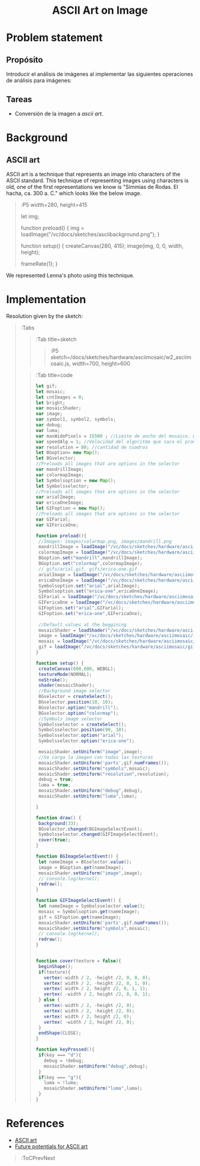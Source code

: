 <h1 align="center">ASCII Art on Image</h1>

# Problem statement

## Propósito

Introducir el análisis de imágenes al implementar las siguientes operaciones de análisis para imágenes:

## Tareas

* Conversión de la imagen a _ascii art_.

# Background

## ASCII art

ASCII art is a technique that represents an image into characters of the ASCII standard. This technique of representing images using characters is old, one of the first representations we know is "Simmias de Rodas. El hacha, ca. 300 a. C." which looks like the below image.

>:P5 width=280, height=415
>
> let img;
>
> function preload() {
>   img = loadImage("/vc/docs/sketches/asciibackground.png");
> }
>
> function setup() {
>   createCanvas(280, 415);
>   image(img, 0, 0, width, height);
>
>   frameRate(1);
> }

We represented Lenna's photo using this technique.

# Implementation

Resolution given by the sketch:

> :Tabs
> > :Tab title=sketch
> >
> > > :P5 sketch=/docs/sketches/hardware/asciimosaic/w2_asciimosaic.js, width=700, height=600
> 
> > :Tab title=code
> > 
> >```js | w2_asciimosaic.js
> >let gif;
> >let mosaic;
> >let cntImages = 0;
> >let bright;
> >var mosaicShader;
> >var image;
> >var symbol1, symbol2, symbols;
> >var debug;
> >var luma;
> >var maxWidePixels = 15500 ; //Limite de ancho del mosaico. Depende de la GPU
> >var speedAlg = 1; //Velocidad del algoritmo que saca el promedio de RGB
> >var resolution = 80; //cantidad de cuadros
> >let BGoption= new Map();
> >let BGselector;
> >//Preloads all images that are options in the selector
> >var mandrillImage;
> >var colormapImage;
> >let Symbolsoption = new Map();
> >let Symbolsselector;
> >//Preloads all images that are options in the selector
> >var arialImage;
> >var ericaOneImage;
> >let GIFoption = new Map();
> >//Preloads all images that are options in the selector
> >var GIFarial;
> >var GIFericaOne;
> >
> >function preload(){
> >  //Images: images/colormap.png, images/mandrill.png
> >  mandrillImage = loadImage("/vc/docs/sketches/hardware/asciimosaic/images/mandrill.png");
> >  colormapImage = loadImage("/vc/docs/sketches/hardware/asciimosaic/images/colormap.png");
> >  BGoption.set("mandrill",mandrillImage);
> >  BGoption.set("colormap",colormapImage);
> >  // gifs/arial.gif, gifs/erica-one.gif
> >  arialImage = loadImage("/vc/docs/sketches/hardware/asciimosaic/gifs/generated/arial.png");
> >  ericaOneImage = loadImage("/vc/docs/sketches/hardware/asciimosaic/gifs/generated/erica-one.png");
> >  Symbolsoption.set("arial",arialImage);
> >  Symbolsoption.set("erica-one",ericaOneImage);
> >  GIFarial = loadImage("/vc/docs/sketches/hardware/asciimosaic/gifs/arial.gif");
> >  GIFericaOne = loadImage("/vc/docs/sketches/hardware/asciimosaic/gifs/erica-one.gif");
> >  GIFoption.set("arial",GIFarial);
> >  GIFoption.set("erica-one",GIFericaOne);
> >  
> >  //Default values at the beggining
> >  mosaicShader = loadShader("/vc/docs/sketches/hardware/asciimosaic/shader.vert","/vc/docs/sketches/hardware/asciimosaic/asciimosaic.frag");
> >  image = loadImage("/vc/docs/sketches/hardware/asciimosaic/images/mandrill.png");
> >  mosaic = loadImage("/vc/docs/sketches/hardware/asciimosaic/gifs/generated/arial.png");
> >  gif = loadImage("/vc/docs/sketches/hardware/asciimosaic/gifs/arial.gif");
> >}
> >
> >function setup() {
> >  createCanvas(600,600, WEBGL);
> >  textureMode(NORMAL);
> >  noStroke();
> >  shader(mosaicShader);
> >  //Background image selector
> >  BGselector = createSelect();
> >  BGselector.position(10, 10);
> >  BGselector.option("mandrill");
> >  BGselector.option("colormap");
> >  //Symbols image selector
> >  Symbolsselector = createSelect();
> >  Symbolsselector.position(90, 10);
> >  Symbolsselector.option("arial");
> >  Symbolsselector.option("erica-one");
> >
> >  mosaicShader.setUniform("image",image);
> >  //Se carga la imagen con todas las texturas
> >  mosaicShader.setUniform('parts',gif.numFrames());
> >  mosaicShader.setUniform("symbols",mosaic);  
> >  mosaicShader.setUniform("resolution",resolution);
> >  debug = true;
> >  luma = true;
> >  mosaicShader.setUniform("debug",debug);
> >  mosaicShader.setUniform("luma",luma);
> >
> >}
> >
> >function draw() {
> >  background(33);
> >  BGselector.changed(BGImageSelectEvent);
> >  Symbolsselector.changed(GIFImageSelectEvent);
> >  cover(true);
> >}
> >
> >function BGImageSelectEvent() {
> >  let nameImage = BGselector.value();
> >  image = BGoption.get(nameImage);
> >  mosaicShader.setUniform("image",image);
> >  // console.log(kernel);
> >  redraw();
> >}
> >
> >function GIFImageSelectEvent() {
> >  let nameImage = Symbolsselector.value();
> >  mosaic = Symbolsoption.get(nameImage);
> >  gif = GIFoption.get(nameImage);
> >  mosaicShader.setUniform('parts',gif.numFrames());
> >  mosaicShader.setUniform("symbols",mosaic);
> >  // console.log(kernel);
> >  redraw();
> >}
> >
> >
> >function cover(texture = false){
> >  beginShape();
> >  if(texture){
> >    vertex(-width / 2, -height /2, 0, 0, 0);
> >    vertex( width / 2, -height /2, 0, 1, 0);
> >    vertex( width / 2, height /2, 0, 1, 1);
> >    vertex( -width / 2, height /2, 0, 0, 1);
> >  } else {
> >    vertex(-width / 2, -height /2, 0);
> >    vertex( width / 2, -height /2, 0);
> >    vertex( width / 2, height /2, 0);
> >    vertex( -width / 2, height /2, 0);
> >  }
> >  endShape(CLOSE);
> >}
> >
> >function keyPressed(){
> >  if(key === "d"){
> >    debug = !debug;
> >    mosaicShader.setUniform("debug",debug);
> >  }
> >  if(key === "g"){
> >    luma = !luma;
> >    mosaicShader.setUniform("luma",luma);
> >  }
> >}
> >```

# References

+ [ASCII art](https://en.wikipedia.org/wiki/ASCII_art)
+ [Future potentials for ASCII art](http://goto80.com/chipflip/06/)

> :ToCPrevNext